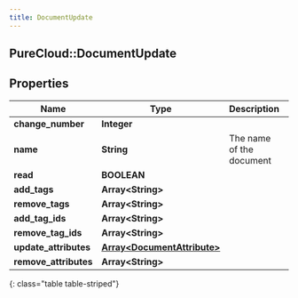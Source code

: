 ```yaml
---
title: DocumentUpdate
---
```

## PureCloud::DocumentUpdate

## Properties

|Name | Type | Description | Notes|
|------------ | ------------- | ------------- | -------------|
| **change_number** | **Integer** |  | [optional] |
| **name** | **String** | The name of the document | |
| **read** | **BOOLEAN** |  | [optional] |
| **add_tags** | **Array&lt;String&gt;** |  | [optional] |
| **remove_tags** | **Array&lt;String&gt;** |  | [optional] |
| **add_tag_ids** | **Array&lt;String&gt;** |  | [optional] |
| **remove_tag_ids** | **Array&lt;String&gt;** |  | [optional] |
| **update_attributes** | [**Array&lt;DocumentAttribute&gt;**](DocumentAttribute.html) |  | [optional] |
| **remove_attributes** | **Array&lt;String&gt;** |  | [optional] |
{: class="table table-striped"}


